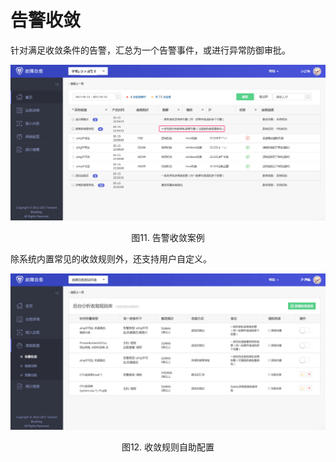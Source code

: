 # 告警收敛

针对满足收敛条件的告警，汇总为一个告警事件，或进行异常防御审批。

![1510296922.jpg](../media/17ac6306f2416403b93452fbdc1ce880.png)
<center>图11. 告警收敛案例</center>

除系统内置常见的收敛规则外，还支持用户自定义。

![1510296943.jpg](../media/e5604255313c701d3fef0b7d6c582855.png)
<center>图12. 收敛规则自助配置</center>
